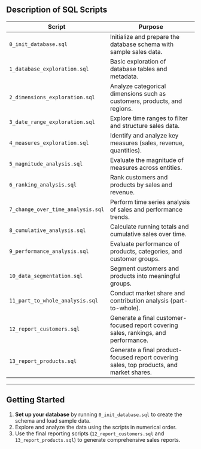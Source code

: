 ## Description of SQL Scripts
  
| Script                          | Purpose                                                                                      |
| ------------------------------- | -------------------------------------------------------------------------------------------- |
| `0_init_database.sql`            | Initialize and prepare the database schema with sample sales data.                          |
| `1_database_exploration.sql`     | Basic exploration of database tables and metadata.                                         |
| `2_dimensions_exploration.sql`   | Analyze categorical dimensions such as customers, products, and regions.                   |
| `3_date_range_exploration.sql`   | Explore time ranges to filter and structure sales data.                                    |
| `4_measures_exploration.sql`     | Identify and analyze key measures (sales, revenue, quantities).                            |
| `5_magnitude_analysis.sql`       | Evaluate the magnitude of measures across entities.                                        |
| `6_ranking_analysis.sql`          | Rank customers and products by sales and revenue.                                          |
| `7_change_over_time_analysis.sql` | Perform time series analysis of sales and performance trends.                              |
| `8_cumulative_analysis.sql`       | Calculate running totals and cumulative sales over time.                                  |
| `9_performance_analysis.sql`      | Evaluate performance of products, categories, and customer groups.                         |
| `10_data_segmentation.sql`        | Segment customers and products into meaningful groups.                                    |
| `11_part_to_whole_analysis.sql`   | Conduct market share and contribution analysis (part-to-whole).                           |
| `12_report_customers.sql`         | Generate a final customer-focused report covering sales, rankings, and performance.        |
| `13_report_products.sql`          | Generate a final product-focused report covering sales, top products, and market shares.   |

---

## Getting Started

1. **Set up your database** by running `0_init_database.sql` to create the schema and load sample data.
2. Explore and analyze the data using the scripts in numerical order.
3. Use the final reporting scripts (`12_report_customers.sql` and `13_report_products.sql`) to generate comprehensive sales reports.



